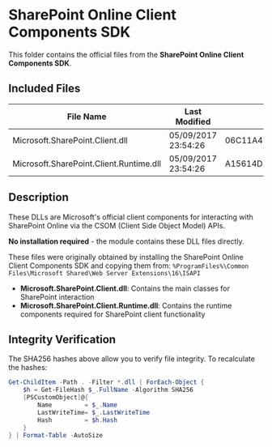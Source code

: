# SharePoint Online Client Components SDK

This folder contains the official files from the **SharePoint Online Client Components SDK**.

## Included Files

| File Name | Last Modified | SHA256 Hash |
|---|---|---|
| Microsoft.SharePoint.Client.dll | 05/09/2017 23:54:26 | 06C11A4BC1D7CDEFF9CD1F23C70724E54639D6A88E7B4A5FAB4FEC89615A5D96 |
| Microsoft.SharePoint.Client.Runtime.dll | 05/09/2017 23:54:26 | A15614D20253852F0BCA360AFBD7104F41A0D615D979517EFAAC3A89F7F1C9F7 |

## Description

These DLLs are Microsoft's official client components for interacting with SharePoint Online via the CSOM (Client Side Object Model) APIs.

**No installation required** - the module contains these DLL files directly. 

These files were originally obtained by installing the SharePoint Online Client Components SDK and copying them from:
`%ProgramFiles%\Common Files\Microsoft Shared\Web Server Extensions\16\ISAPI`

- **Microsoft.SharePoint.Client.dll**: Contains the main classes for SharePoint interaction
- **Microsoft.SharePoint.Client.Runtime.dll**: Contains the runtime components required for SharePoint client functionality

## Integrity Verification

The SHA256 hashes above allow you to verify file integrity. To recalculate the hashes:

```powershell
Get-ChildItem -Path . -Filter *.dll | ForEach-Object {
    $h = Get-FileHash $_.FullName -Algorithm SHA256
    [PSCustomObject]@{
        Name         = $_.Name
        LastWriteTime= $_.LastWriteTime
        Hash         = $h.Hash
    }
} | Format-Table -AutoSize
``` 